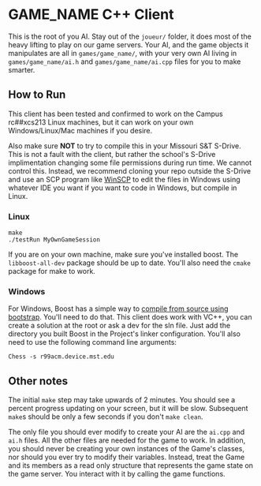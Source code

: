 # GAME_NAME C++ Client

This is the root of you AI. Stay out of the `joueur/` folder, it does most of the heavy lifting to play on our game servers. Your AI, and the game objects it manipulates are all in `games/game_name/`, with your very own AI living in `games/game_name/ai.h` and `games/game_name/ai.cpp` files for you to make smarter.

## How to Run

This client has been tested and confirmed to work on the Campus rc##xcs213 Linux machines, but it can work on your own Windows/Linux/Mac machines if you desire.

Also make sure **NOT** to try to compile this in your Missouri S&T S-Drive. This is not a fault with the client, but rather the school's S-Drive implimentation changing some file permissions during run time. We cannot control this. Instead, we recommend cloning your repo outside the S-Drive and use an SCP program like [WinSCP](https://winscp.net/eng/download.php) to edit the files in Windows using whatever IDE you want if you want to code in Windows, but compile in Linux.

### Linux

    make
    ./testRun MyOwnGameSession

If you are on your own machine, make sure you've installed boost. The `libboost-all-dev` package should be up to date. You'll also need the `cmake` package for make to work.

### Windows

For Windows, Boost has a simple way to [compile from source using bootstrap](http://www.boost.org/doc/libs/1_58_0/more/getting_started/windows.html). You'll need to do that. This client does work with VC++, you can create a solution at the root or ask a dev for the sln file. Just add the directory you built Boost in the Project's linker configuration. You'll also need to use the following command line arguments:

`Chess -s r99acm.device.mst.edu`

## Other notes

The initial `make` step may take upwards of 2 minutes. You should see a percent progress updating on your screen, but it will be slow. Subsequent `make`s should be only a few seconds if you don't `make clean`.

The only file you should ever modify to create your AI are the `ai.cpp` and `ai.h` files. All the other files are needed for the game to work. In addition, you should never be creating your own instances of the Game's classes, nor should you ever try to modify their variables. Instead, treat the Game and its members as a read only structure that represents the game state on the game server. You interact with it by calling the game functions.
